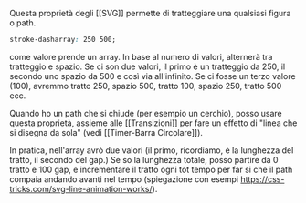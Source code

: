 Questa proprietà degli [[SVG]] permette di tratteggiare una qualsiasi figura o path.
```css
stroke-dasharray: 250 500;
```
come valore prende un array. In base al numero di valori, alternerà tra tratteggio e spazio.
Se ci son due valori, il primo è un tratteggio da 250, il secondo uno spazio da 500 e così via all'infinito.
Se ci fosse un terzo valore (100), avremmo tratto 250, spazio 500, tratto 100, spazio 250, tratto 500 ecc.

Quando ho un path che si chiude (per esempio un cerchio), posso usare questa proprietà, assieme alle [[Transizioni]] per fare un effetto di "linea che si disegna da sola" (vedi [[Timer-Barra Circolare]]).

In pratica, nell'array avrò due valori (il primo, ricordiamo, è la lunghezza del tratto, il secondo del gap.)
Se so la lunghezza totale, posso partire da 0 tratto e 100 gap, e incrementare il tratto ogni tot tempo per far si che il path compaia andando avanti nel tempo (spiegazione con esempi https://css-tricks.com/svg-line-animation-works/).
